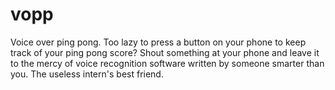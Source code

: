 # vopp
Voice over ping pong. Too lazy to press a button on your phone to keep track of your ping pong score? Shout something at your phone and leave it to the mercy of voice recognition software written by someone smarter than you. The useless intern's best friend.
